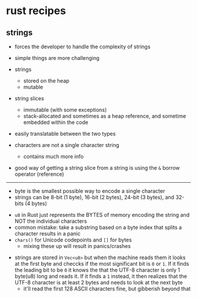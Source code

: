 # rust recipes

## strings

- forces the developer to handle the complexity of strings
- simple things are more challenging

- strings
  - stored on the heap
  - mutable
- string slices
  - immutable (with some exceptions)
  - stack-allocated and sometimes as a heap reference, and sometime embedded within the code

- easily translatable between the two types

* characters are not a single character string
  - contains much more info

* good way of getting a string slice from a string is using the `&` borrow operator (reference)

---

- byte is the smallest possible way to encode a single character
- strings can be 8-bit (1 byte), 16-bit (2 bytes), 24-bit (3 bytes), and 32-bits (4 bytes)
* `u8` in Rust just represents the BYTES of memory encoding the string and NOT the individual characters
* common mistake: take a substring based on a byte index that splits a character results in a panic
* `chars()` for Unicode codepoints and `[]` for bytes
  - mixing these up will result in panics/crashes

- strings are stored in `Vec<u8>` but when the machine reads them it looks at the first byte and checcks if the most significant bit is `0` or `1`. If it finds the leading bit to be `0` it knows the that the UTF-8 character is only 1 byte(u8) long and reads it. If it finds a `1` instead, it then realizes that the UTF-8 character is at least 2 bytes and needs to look at the next byte
  - it'll read the first 128 ASCII characters fine, but gibberish beyond that
